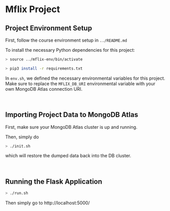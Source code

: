 # Mflix Project

## Project Environment Setup

First, follow the course environment setup in `../README.md`

To install the necessary Python dependencies for this project:

```bash
> source ../mflix-env/bin/activate

> pip3 install -r requirements.txt
```

In `env.sh`, we defined the necessary environmental variables for this project. Make sure to replace the `MFLIX_DB_URI` environmental variable with your own MongoDB Atlas connection URI.

<br>

## Importing Project Data to MongoDB Atlas

First, make sure your MongoDB Atlas cluster is up and running.

Then, simply do

```bash
> ./init.sh
```

which will restore the dumped data back into the DB cluster.

<br>

## Running the Flask Application

```bash
> ./run.sh
```

Then simply go to http://localhost:5000/

